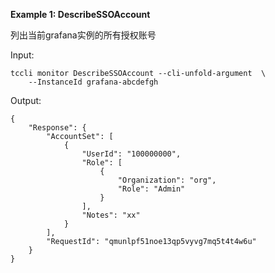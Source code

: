 **Example 1: DescribeSSOAccount**

列出当前grafana实例的所有授权账号

Input: 

```
tccli monitor DescribeSSOAccount --cli-unfold-argument  \
    --InstanceId grafana-abcdefgh
```

Output: 
```
{
    "Response": {
        "AccountSet": [
            {
                "UserId": "100000000",
                "Role": [
                    {
                        "Organization": "org",
                        "Role": "Admin"
                    }
                ],
                "Notes": "xx"
            }
        ],
        "RequestId": "qmunlpf51noe13qp5vyvg7mq5t4t4w6u"
    }
}
```

